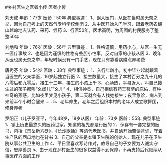 #乡村医生之医者小传
医者小传

刘天成
年龄：77岁
医龄：50年
典型事迹：
1、误入医门，从医在当时属无奈之举，因为自己考上的天然气专科学校倒闭
2、从中医开始入门学习，跟着老药农翻山越岭地去认药、采药、尝药
3、行医50年，医术高明，为周围的村民服务了整整50年

刘地和
年龄：76岁
医龄：56年
典型事迹：
1、性格谨慎，用药小心，从医一生无一医疗事故
2、也是因为谨慎的性格有些胆小怕事，反对自家的小孩从医
3、晚年从医也属无奈之举，年轻时候没有一门手艺，现在只有靠看病赚点养老费

唐秀芬
年龄：54岁
医龄：38年
典型事迹：
1、入行年龄小，初中毕业起就跟着当医生的父亲学医，16岁起独立行医
2、接生数量大，接生了本村百分之九十几的八零后和九零后，接生十三年，接生的小孩上千
3、心肠热，平易近人，叫自己接生过的孩子都叫“幺闺儿”“幺儿”
4、相信神灵，自己相信有药王菩萨的庇佑，有种神奇的预感，比如夜里梦见小孩子，第二天就会有人找她接生；夜里急诊，病人到来前半个小时会醒来……
5、老年修生，老年之后组织本村的老年人成立歌舞团，修身养老

罗阳正（儿子罗亚平，今年48岁，18岁从医）
年龄：73岁
医龄：55年
典型事迹
1、镇上历史最悠久的医药世家，知道的祖先都是行医的
2、保存有一套完整的医书，包括《景岳新方砭》、《长沙歌括》等清代老医书，并自幼开始苦读背诵，守着生产队的西瓜地也在背书
3、自己的父亲是本镇卫生院的创始人，现在儿子在卫生院从事公共卫生的工作
4、平日里喜欢写诗作对，教导自己的子女要为人诚实守信，忠厚善良
5、由于现在乡村医生的很多权益得不到保障，不再支持后代继续从事医疗方面的工作
